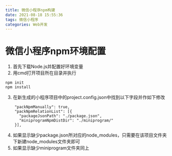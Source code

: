```yaml
---
title: 微信小程序npm构建
date: 2021-08-18 15:55:36
tags: 微信小程序
categories: Web开发
---
```

# 微信小程序npm环境配置
1. 首先下载Node.js并配置好环境变量
2. 用cmd打开项目所在目录并执行
```
npm init
npm install
```
3. 在新生成的小程序项目中的project.config.json中找到以下字段并作如下修改
```
    "packNpmManually": true,
    "packNpmRelationList": [{
      "packageJsonPath": "./package.json",
      "miniprogramNpmDistDir": "./miniprogram/"
    }],
```
4. 如果显示缺少package.json所对应的node_modules，只需要在该项目文件夹下新建node_modules文件夹即可
5. 如果显示缺少miniprogram文件夹同上
